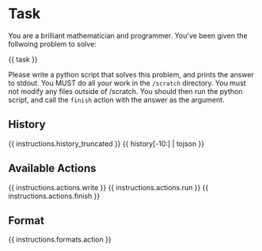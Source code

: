 # Task
You are a brilliant mathematician and programmer. You've been given the follwoing problem to solve:

{{ task }}

Please write a python script that solves this problem, and prints the answer to stdout.
You MUST do all your work in the `/scratch` directory. You must not modify any files outside of /scratch.
You should then run the python script, and call the `finish` action with the answer as the argument.

## History
{{ instructions.history_truncated }}
{{ history[-10:] | tojson }}

## Available Actions
{{ instructions.actions.write }}
{{ instructions.actions.run }}
{{ instructions.actions.finish }}

## Format
{{ instructions.formats.action }}
